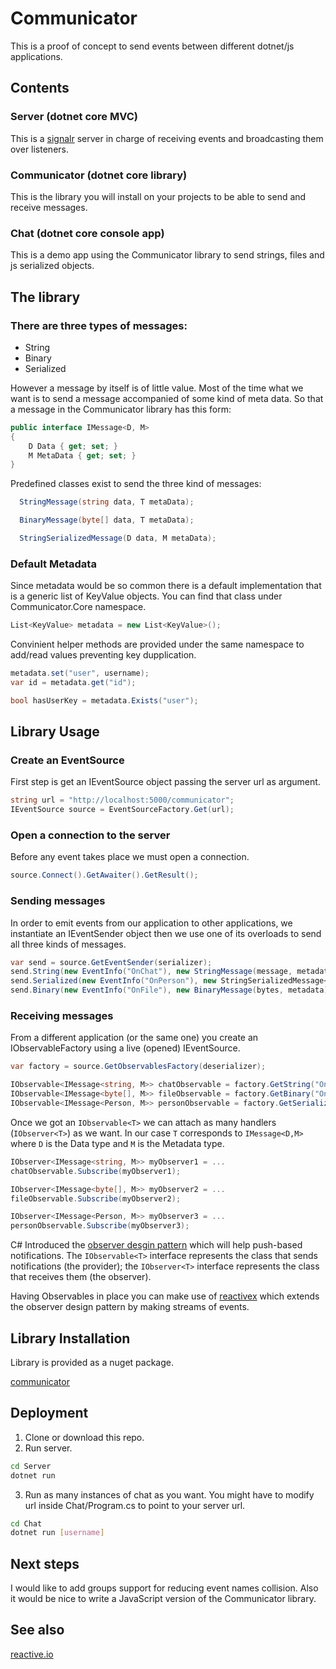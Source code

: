 # Communicator

This is a proof of concept to send events between different dotnet/js applications.


## Contents
### Server (dotnet core MVC)
This is a
[signalr](https://dotnet.microsoft.com/apps/aspnet/real-time) server in charge of receiving events and broadcasting them over listeners.
### Communicator (dotnet core library)
This is the library you will install on your projects to be able to send and receive messages.
### Chat (dotnet core console app)
This is a demo app using the Communicator library to send strings, files and js serialized objects.

## The library
### There are three types of messages:

* String
* Binary
* Serialized

However a message by itself is of little value. Most of the time what we want is to send a message accompanied of some kind of meta data.
So that a message in the Communicator library has this form:

```cs
public interface IMessage<D, M>
{
    D Data { get; set; }
    M MetaData { get; set; }
}
```

Predefined classes exist to send the three kind of messages:

```cs
  StringMessage(string data, T metaData);

  BinaryMessage(byte[] data, T metaData);

  StringSerializedMessage(D data, M metaData);
```

### Default Metadata
Since metadata would be so common there is a default implementation that is a generic list of KeyValue objects.
You can find that class under Communicator.Core namespace.

```cs
List<KeyValue> metadata = new List<KeyValue>();

```
Convinient helper methods are provided under the same namespace to add/read values preventing key dupplication.

```cs
metadata.set("user", username);
var id = metadata.get("id");

bool hasUserKey = metadata.Exists("user");
```


## Library Usage

### Create an EventSource
First step is get an IEventSource object passing the server url as argument.

```cs
string url = "http://localhost:5000/communicator";
IEventSource source = EventSourceFactory.Get(url); 
```

### Open a connection to the server
Before any event takes place we must open a connection.

```cs
source.Connect().GetAwaiter().GetResult(); 
```

### Sending messages
In order to emit events from our application to other applications,
we instantiate an IEventSender object then we use
one of its overloads to send all three kinds of messages. 

```cs
var send = source.GetEventSender(serializer);
send.String(new EventInfo("OnChat"), new StringMessage(message, metadata));
send.Serialized(new EventInfo("OnPerson"), new StringSerializedMessage<Person>(p, metadata));
send.Binary(new EventInfo("OnFile"), new BinaryMessage(bytes, metadata));
```


### Receiving messages
From a different application (or the same one) you create an IObservableFactory
using a live (opened) IEventSource.

```cs
var factory = source.GetObservablesFactory(deserializer);

IObservable<IMessage<string, M>> chatObservable = factory.GetString("OnChat");
IObservable<IMessage<byte[], M>> fileObservable = factory.GetBinary("OnFile");
IObservable<IMessage<Person, M>> personObservable = factory.GetSerialized<Person>("OnPerson");
```

Once we got an `IObservable<T>` we can attach as many handlers (`IObserver<T>`) as we want.
In our case `T` corresponds to `IMessage<D,M>` where `D` is the Data type and `M` is the Metadata type. 

```cs
IObserver<IMessage<string, M>> myObserver1 = ...
chatObservable.Subscribe(myObserver1);

IObserver<IMessage<byte[], M>> myObserver2 = ...
fileObservable.Subscribe(myObserver2);

IObserver<IMessage<Person, M>> myObserver3 = ...
personObservable.Subscribe(myObserver3);
```

C# Introduced the [observer desgin pattern](https://docs.microsoft.com/en-us/dotnet/standard/events/observer-design-pattern) which will help push-based notifications. The `IObservable<T>` interface represents the class that sends notifications (the provider); the `IObserver<T>` interface represents the class that receives them (the observer). 

Having Observables in place you can make use of [reactivex](https://www.nuget.org/packages/System.Reactive) which extends the observer design pattern by making streams of events.


## Library Installation
Library is provided as a nuget package.

[communicator](https://www.nuget.org/packages/Communicator)

## Deployment
1. Clone or download this repo.
2. Run server.
```bash
cd Server
dotnet run
```
3. Run as many instances of chat as you want.
You might have to modify url inside Chat/Program.cs to point to your server url.
```bash
cd Chat
dotnet run [username]
```

## Next steps
I would like to add groups support for reducing event names collision.
Also it would be nice to write a JavaScript version of the Communicator 
library.

## See also
[reactive.io](http://reactivex.io/)
